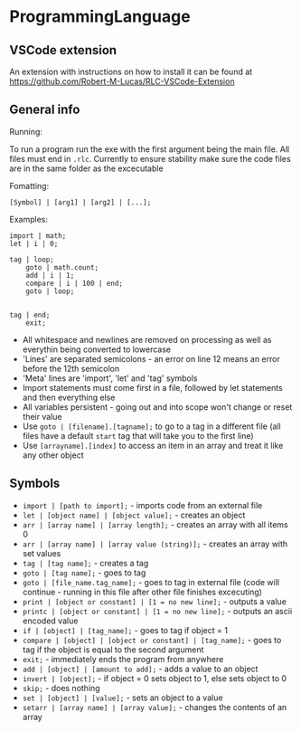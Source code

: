 # ProgrammingLanguage

## VSCode extension

An extension with instructions on how to install it can be found at <https://github.com/Robert-M-Lucas/RLC-VSCode-Extension>

## General info

Running:

To run a program run the exe with the first argument being the main file. All files must end in `.rlc`. Currently to ensure stability make sure the code files are in the same folder as the excecutable

Fomatting:

``` [Symbol] | [arg1] | [arg2] | [...]; ```

Examples:

```rlc
import | math;
let | i | 0;

tag | loop;
    goto | math.count;
    add | i | 1;
    compare | i | 100 | end;
    goto | loop;


tag | end;
    exit;
```

- All whitespace and newlines are removed on processing as well as everythin being converted to lowercase
- 'Lines' are separated semicolons - an error on line 12 means an error before the 12th semicolon
- 'Meta' lines are 'import', 'let' and 'tag' symbols
- Import statements must come first in a file, followed by let statements and then everything else
- All variables persistent - going out and into scope won't change or reset their value
- Use `goto | [filename].[tagname];` to go to a tag in a different file (all files have a default `start` tag that will take you to the first line)
- Use `[arrayname].[index]` to access an item in an array and treat it like any other object

## Symbols

- ``` import | [path to import]; ``` - imports code from an external file
- ``` let | [object name] | [object value]; ``` - creates an object
- ``` arr | [array name] | [array length]; ``` - creates an array with all items 0
- ``` arr | [array name] | [array value (string)]; ``` - creates an array with set values
- ``` tag | [tag name]; ``` - creates a tag
- ``` goto | [tag name]; ``` - goes to tag
- ``` goto | [file_name.tag_name]; ``` - goes to tag in external file (code will continue - running in this file after other file finishes excecuting)
- ``` print | [object or constant] | [1 = no new line]; ``` - outputs a value
- ``` printc | [object or constant] | [1 = no new line]; ``` - outputs an ascii encoded value
- ``` if | [object] | [tag_name]; ``` - goes to tag if object = 1
- ``` compare | [object] | [object or constant] | [tag_name]; ``` - goes to tag if the object is equal to the second argument
- ``` exit; ``` - immediately ends the program from anywhere
- ``` add | [object] | [amount to add]; ``` - adds a value to an object
- ``` invert | [object]; ``` - if object = 0 sets object to 1, else sets object to 0
- ``` skip; ``` - does nothing
- ``` set | [object] | [value]; ``` - sets an object to a value
- ``` setarr | [array name] | [array value]; ``` - changes the contents of an array
